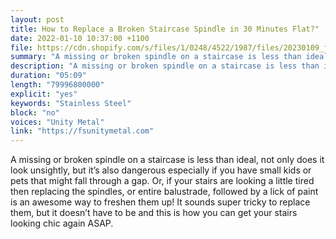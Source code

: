 ```yaml
---
layout: post
title: How to Replace a Broken Staircase Spindle in 30 Minutes Flat?"
date: 2022-01-10 10:37:00 +1100
file: https://cdn.shopify.com/s/files/1/0248/4522/1987/files/20230109_fsun_3.mp3?v=1673422065
summary: "A missing or broken spindle on a staircase is less than ideal, not only does it look unsightly, but it’s also dangerous especially if you have small kids or pets that might fall through a gap. Or, if your stairs are looking a little tired then replacing the spindles, or entire balustrade, followed by a lick of paint is an awesome way to freshen them up! It sounds super tricky to replace them, but it doesn’t have to be and this is how you can get your stairs looking chic again ASAP."
description: "A missing or broken spindle on a staircase is less than ideal, not only does it look unsightly, but it’s also dangerous especially if you have small kids or pets that might fall through a gap. Or, if your stairs are looking a little tired then replacing the spindles, or entire balustrade, followed by a lick of paint is an awesome way to freshen them up! It sounds super tricky to replace them, but it doesn’t have to be and this is how you can get your stairs looking chic again ASAP."
duration: "05:09"
length: "79996800000"
explicit: "yes"
keywords: "Stainless Steel"
block: "no"
voices: "Unity Metal"
link: "https://fsunitymetal.com"
---
```


A missing or broken spindle on a staircase is less than ideal, not only does it look unsightly, but it’s also dangerous especially if you have small kids or pets that might fall through a gap. Or, if your stairs are looking a little tired then replacing the spindles, or entire balustrade, followed by a lick of paint is an awesome way to freshen them up! It sounds super tricky to replace them, but it doesn’t have to be and this is how you can get your stairs looking chic again ASAP.
